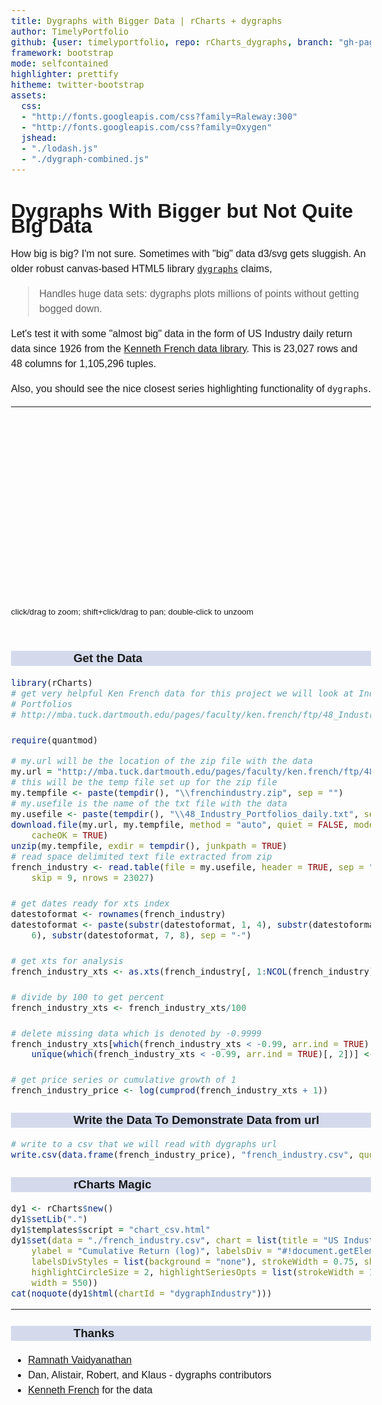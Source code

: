 ```yaml
---
title: Dygraphs with Bigger Data | rCharts + dygraphs
author: TimelyPortfolio
github: {user: timelyportfolio, repo: rCharts_dygraphs, branch: "gh-pages"}
framework: bootstrap
mode: selfcontained
highlighter: prettify
hitheme: twitter-bootstrap
assets:
  css:
  - "http://fonts.googleapis.com/css?family=Raleway:300"
  - "http://fonts.googleapis.com/css?family=Oxygen"
  jshead:
  - "./lodash.js"
  - "./dygraph-combined.js"
--- 
```


<!-- thanks http://stackoverflow.com/questions/17836686/highlight-closest-series-but-only-show-x-y-of-highlighted-series -->
<style>
  #status > span { display: none; }
  #status > span.highlight { display: inline; }
  
.container{width:950px;}

body{
  font-family: 'Oxygen', sans-serif;
  font-size: 16px;
  line-height: 24px;
}

h1,h2,h3,h4 {
font-family: 'Raleway', sans-serif;
}

h3 {
background-color: #D4DAEC;
  text-indent: 100px; 
}

h4 {
text-indent: 100px;
}
</style>


# Dygraphs With Bigger but Not Quite Big Data

How big is big?  I'm not sure.  Sometimes with "big" data d3/svg gets sluggish.  An older robust canvas-based HTML5 library [`dygraphs`](http://dygraphs.com) claims,

<blockquote>
Handles huge data sets: dygraphs plots millions of points without getting bogged down.
</blockquote>

Let's test it with some "almost big" data in the form of US Industry daily return data since 1926 from the [Kenneth French data library](http://mba.tuck.dartmouth.edu/pages/faculty/ken.french/data_library.html).  This is 23,027 rows and 48 columns for 1,105,296 tuples.

Also, you should see the nice closest series highlighting functionality of `dygraphs`.

---



<div class = 'row'>
  <div id = "dygraphIndustry" class = 'span8' style = 'height:300px;'>
  </div>
  <div id="status" class = 'span4'>
  </div>  
</div>
<div class = 'row'>
  <div class = 'span8 offset2'>
    <small class="text-info">click/drag to zoom; shift+click/drag to pan; double-click to unzoom</small>
  </div>
</div>
<br>

### Get the Data

```r
library(rCharts)
# get very helpful Ken French data for this project we will look at Industry
# Portfolios
# http://mba.tuck.dartmouth.edu/pages/faculty/ken.french/ftp/48_Industry_Portfolios_daily.zip

require(quantmod)
```



```r
# my.url will be the location of the zip file with the data
my.url = "http://mba.tuck.dartmouth.edu/pages/faculty/ken.french/ftp/48_Industry_Portfolios_daily.zip"
# this will be the temp file set up for the zip file
my.tempfile <- paste(tempdir(), "\\frenchindustry.zip", sep = "")
# my.usefile is the name of the txt file with the data
my.usefile <- paste(tempdir(), "\\48_Industry_Portfolios_daily.txt", sep = "")
download.file(my.url, my.tempfile, method = "auto", quiet = FALSE, mode = "wb", 
    cacheOK = TRUE)
unzip(my.tempfile, exdir = tempdir(), junkpath = TRUE)
# read space delimited text file extracted from zip
french_industry <- read.table(file = my.usefile, header = TRUE, sep = "", as.is = TRUE, 
    skip = 9, nrows = 23027)

# get dates ready for xts index
datestoformat <- rownames(french_industry)
datestoformat <- paste(substr(datestoformat, 1, 4), substr(datestoformat, 5, 
    6), substr(datestoformat, 7, 8), sep = "-")

# get xts for analysis
french_industry_xts <- as.xts(french_industry[, 1:NCOL(french_industry)], order.by = as.Date(datestoformat))

# divide by 100 to get percent
french_industry_xts <- french_industry_xts/100

# delete missing data which is denoted by -0.9999
french_industry_xts[which(french_industry_xts < -0.99, arr.ind = TRUE)[, 1], 
    unique(which(french_industry_xts < -0.99, arr.ind = TRUE)[, 2])] <- 0

# get price series or cumulative growth of 1
french_industry_price <- log(cumprod(french_industry_xts + 1))
```


### Write the Data To Demonstrate Data from url

```r
# write to a csv that we will read with dygraphs url
write.csv(data.frame(french_industry_price), "french_industry.csv", quote = F)
```


### rCharts Magic

```r
dy1 <- rCharts$new()
dy1$setLib(".")
dy1$templates$script = "chart_csv.html"
dy1$set(data = "./french_industry.csv", chart = list(title = "US Industries Since 1926 | source: Kenneth French", 
    ylabel = "Cumulative Return (log)", labelsDiv = "#!document.getElementById('status')!#", 
    labelsDivStyles = list(background = "none"), strokeWidth = 0.75, showLabelsOnHighlight = TRUE, 
    highlightCircleSize = 2, highlightSeriesOpts = list(strokeWidth = 1, highlightCircleSize = 5), 
    width = 550))
cat(noquote(dy1$html(chartId = "dygraphIndustry")))
```

<script>
  (function(){
    var params = {
 "dom": "dygraphIndustry",
"width":    800,
"height":    400,
"data": "./french_industry.csv",
"chart": {
 "title": "US Industries Since 1926 | source: Kenneth French",
"ylabel": "Cumulative Return (log)",
"labelsDiv": document.getElementById('status'),
"labelsDivStyles": {
 "background": "none" 
},
"strokeWidth":   0.75,
"showLabelsOnHighlight": true,
"highlightCircleSize":      2,
"highlightSeriesOpts": {
 "strokeWidth":      1,
"highlightCircleSize":      5 
},
"width":    550 
},
"id": "dygraphIndustry" 
};
    //var data = _.unzip([params.data[params.x],params.data[params.y]]);
    //params.chart.labels = [params.x,params.y];
    new Dygraph(
      document.getElementById( 'dygraphIndustry' ),
      params.data,
      params.chart
    );
  })();
</script>


---
### Thanks
- [Ramnath Vaidyanathan](http://twitter.com/ramnath_vaidya)
- Dan, Alistair, Robert, and Klaus - dygraphs contributors
- [Kenneth French](http://mba.tuck.dartmouth.edu/pages/faculty/ken.french/data_library.html) for the data
